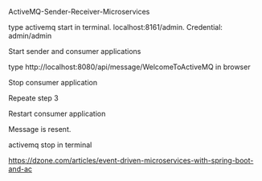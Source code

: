 ActiveMQ-Sender-Receiver-Microservices

type activemq start in terminal. localhost:8161/admin. Credential: admin/admin

Start sender and consumer applications

type http://localhost:8080/api/message/WelcomeToActiveMQ in browser

Stop consumer application

Repeate step 3

Restart consumer application

Message is resent.

activemq stop in terminal

https://dzone.com/articles/event-driven-microservices-with-spring-boot-and-ac
